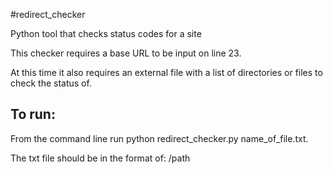 #redirect_checker


Python tool that checks status codes for a site

This checker requires a base URL to be input on line 23.

At this time it also requires an external file with a list of directories or files to check the status of.

To run:
-
From the command line run python redirect_checker.py name_of_file.txt.

The txt file should be in the format of: 
/path
